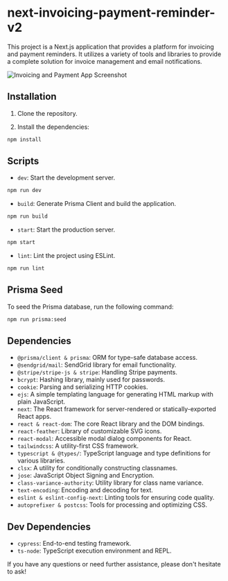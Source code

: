 # next-invoicing-payment-reminder-v2

This project is a Next.js application that provides a platform for invoicing and payment reminders. It utilizes a variety of tools and libraries to provide a complete solution for invoice management and email notifications.

![Invoicing and Payment App Screenshot](https://shomariroberts.com/_next/image?url=https%3A%2F%2Fimages.ctfassets.net%2Fd33jlrbsef5n%2F1P3HxNekJcuIeTQq0Dguu0%2F994845874394540831b2f7171b19ecba%2Fnext-invoicing-payment-reminder-v2.vercel.app_.png&w=3840&q=75)

## Installation

1. Clone the repository.

2. Install the dependencies:

```bash
npm install
```

## Scripts

- `dev`: Start the development server.

```bash
npm run dev
```

- `build`: Generate Prisma Client and build the application.

```bash
npm run build
```

- `start`: Start the production server.

```bash
npm start
```

- `lint`: Lint the project using ESLint.

```bash
npm run lint
```

## Prisma Seed

To seed the Prisma database, run the following command:

```bash
npm run prisma:seed
```

## Dependencies

- `@prisma/client & prisma`: ORM for type-safe database access.
- `@sendgrid/mail`: SendGrid library for email functionality.
- `@stripe/stripe-js & stripe`: Handling Stripe payments.
- `bcrypt`: Hashing library, mainly used for passwords.
- `cookie`: Parsing and serializing HTTP cookies.
- `ejs`: A simple templating language for generating HTML markup with plain JavaScript.
- `next`: The React framework for server-rendered or statically-exported React apps.
- `react & react-dom`: The core React library and the DOM bindings.
- `react-feather`: Library of customizable SVG icons.
- `react-modal`: Accessible modal dialog components for React.
- `tailwindcss`: A utility-first CSS framework.
- `typescript & @types/`: TypeScript language and type definitions for various libraries.
- `clsx`: A utility for conditionally constructing classnames.
- `jose`: JavaScript Object Signing and Encryption.
- `class-variance-authority`: Utility library for class name variance.
- `text-encoding`: Encoding and decoding for text.
- `eslint & eslint-config-next`: Linting tools for ensuring code quality.
- `autoprefixer & postcss`: Tools for processing and optimizing CSS.

## Dev Dependencies

- `cypress`: End-to-end testing framework.
- `ts-node`: TypeScript execution environment and REPL.

If you have any questions or need further assistance, please don't hesitate to ask!
